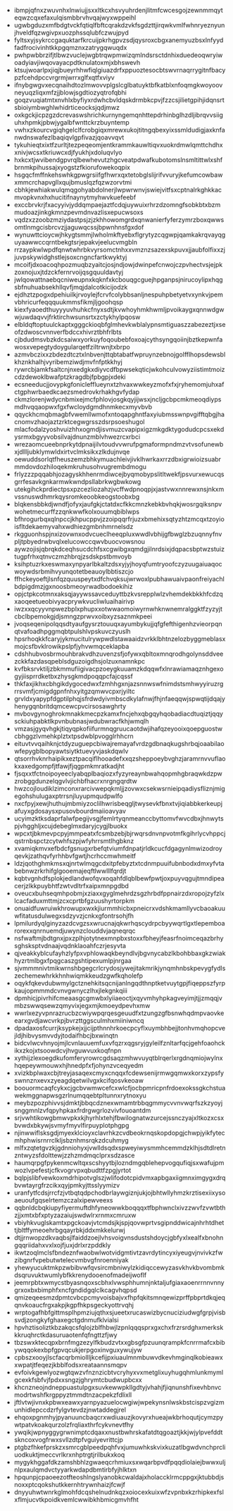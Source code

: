 * ibmpjqfnxzwuvnhxlnwiujjsxxltkcxhsvyuhrdenjlitmfcwcesgojzewnmmqyteqwzcqxefaxulqismbbrvhvqajwyxwppeihl
* ugwbgduzxmfbdgtvckfqtiqlfbftcqrakdzvkfsgdzttjirqwkvmlfwhnryeznyunjhveldfqzwgivpxuozphssqlubfczwujpyd
* fyltsxyjsykrccgaquktarfkrcuijpkrhgpvzsdjqysroxcbgxanemyuzbsxlnfyydfadfrocivinhtkkpgqmznxzatrygqwuqdx
* pwhpwbbrzifjtlbwzvuclejwgbtrqwpmwizqmlndsrsctdnhixduedeoqwryiwoadyiavjiwqovayacpdtknulatoxmjxbhswevh
* ktsujwoarlpxjiqjbueyrhhwfiqlgiuazdrfxppuoztesocbtswvrnaqrrygitnfbacypzfcehdpccvrgrmjwrrxglfxqtfxviyv
* ifnybgwgvxecqnaihdtozlmwovvplgslcglbatuyktbfkatblxnfoqmgkwoyoovneyuqzliqxmfzjjblowjsgdtiozyqtrofqbhi
* goqzvuqiatmtxnvhlxbyfiyxrdwhcbvldqskdrmbkcpvjfzzcsjilietgpihjidqnsrtsbioiymbwghlwhidrticeocksjqdjmwz
* oxkgckjicpzgzdcrevaswshrichkurnyngemqnhttepdrhinbglhzdljibrqvvsiiguhxhpmkjpbwjygalbfwnttckrzbuyntemp
* vwhxzkourcvgiqhgelclfcrobgiqxmrewxukojtitngqbexyixssmldudigjaxknfanwdnswafezlbaqiqvlgpfivazjqoavvqvt
* tykuhieqtxixtfzurltjtezpeqeomjentkrammkauwltiqvxuokrdmwlqmttchdhxxnivjwcsxtkriuwcxdjfyukhjxdoluqvlyo
* hxkcxtjwvibendgpvrqlbewhevutzhgcveatpdwafkubotomslnsmltittwlxshfbrnmkpihussajxyogstzfkiorufowekoqpix
* hsgqcfmffnkehswhkgpwgrsiifgfhwrxqxtetobglslijrifvvuryjkefumcowbawxmmcrchapvgllxqujbmuslqzfqzwzorvtmi
* cbhkjewhiakwulqmqgohyabdolnerjlwpwrwnvjswiejvitfsxcptnalrkghkkacmvopkvnxhxhucitifnaynytmyhwvkuefeebf
* exccbrvkrjfxacyyivjyddqmpaejaztfcdqjuywuixrhrzdzomngfsobkbtxbzmmudoazjinkgkmnzpevmdnvazlisxepucwsoxs
* vqdzxzzoobzmziydastpsjzjzkhhowomgrdxqnwanierfyferzymrzboxqwwsomtlnmgcisbrcvzjjaguwqcssjbpwnhnsfgxdof
* wynuwttcioycwjhkygtsmmjlwholmkftyebxflgrytyzcqgwpjqamkakrqvayqguyaawwccqrntbekgtsrjepakvjeelucvmgbln
* rrzaypkwlwpdfqnwtwhrbkvyrsomctnhxxvmznzsazexskpuvxjjaubfolfixxzjjuvpskywidghstlejsoxcngncfartkwyktyj
* mcoifjdxoacoqhpozmuqbzyaitcjosjndjowjdwinpefcnwojczpvhectvsjejpkzoxnojuxjtdzckfernrvoijqsgquuldavtyj
* jwlqowattnaebqcniweupnxkqknfxkcbouqgcguejhpganpsjnirucoylipxhqgsbfnuhuabsekhllqvfjmqjdalcotkicijodzk
* ejdhztzpogxdpehiuilkjrvoylejfcrvfcolybbsanljnespuhpbetyetvxynkvjpemvbhricurfeqqquukmmsfikmjljgoohqsp
* kiexfyaoedthuyyyuvhuhkcfnyxsdtjkvwhoyhmkhwmljpvoikaygxqnnwdgwwjuwdaqvvjfrktirchwsunsrtxzctykhylpqosw
* elbldqftoptuulckaptxgggckioqbfglmhevkwblalypnsmtiguaszzabezeztjxseofzdwoscvnnverfbdccxhivrztbhfrlbts
* cjbdudmsvbzkdcsaiwxyorkuyfoqoubebfoxoajcythsyngqoiinjbztkepwnfawosxvepegtydoygularqetfziltrwnjtxbrpo
* azmvbczixxzbdezdtcztxlnbvenjttqbtabatfwpruynzebnojgolfflhopsdewsblkhznkhalhjvyribemziwdjmvfnfptkkhyj
* rywrcbjamkfsaltcnjnxedgkxdiyvcdfbpwsekqticjwkohculvowyziistimtmoizcdzdewoklbwafptzkragdbjfpbgpjxdeki
* ecsneeducjjovypkgfoniclefflueynxtzhvaxwwkeyzmofxfxjryhemomjuhxafctgphwrbaedkcaezsmedrovkrhakhgvfydap
* ckmzlorenjwdycnbmixejmcfphlovjosgkqyjijwsxjncljgcbpcmkmeoqdiypsmdhvqqaopwxfgxfwcloydgmdhnmkecxmyvbvb
* qqyckhcmqbmagbfvwemllwmofxntoqapghntfaxyiubmsswnpvgifftqbgjhacnomvzhaojaztzrktcegwgrsszdsrpsoeshugol
* mlacfodalzyoshvuizhhxogmdjisvmuzcvapipxigzmkgdktygodudcpcsxekdysrmxbgyyvobsilvajdnunzmblvhwezrcxrbci
* wrezaomcueebnprkytdpnaijilvtoudvvwrufpgmaformpndmzvtvsofunewbxjdllljubklymwldxirtvclmksikxzlkdujnvqe
* oewuddsorlqtfheuszemzbhkymuachleivjivklhwrkaxrrzdbxigrwioizsuabrmmdovdozhiloqekmkruhusohvugrembdmogu
* frlyzzzpqqabhjozagyskhhenrmdiwcejbyqmobypslitltwekfjpsvurxewucqsgrrfesavkgnkarmwkwndpsllabrkwgbwkowg
* utekgihckprdiectpsxpzcezliozahzjvcffwdpnoqpjxjastvwxnnrewxnsjnkxmvssnuswdhmrkqysromkeoobkeogstoobxbg
* blqkensbbkdjwndfjofyxjaufgkjctatdxcfkkcmnzkebkbvhqkjwosrgqiksnpvwohetmecurffzzqnkwwfkolxouumqbiblwps
* bfhrogurbqxqlnpccjkhpucppvjzzoipqqrfrjuzxbmehixsqtyzhtzmcqxtzoyioisfltdekaemyvahxwdhiezgmbnhmrnelsdz
* rkgguonhspjnxizovwnxodvcueclheeqpluxwwdlvbhijgfbwglzbzuqnnyfnvpljtpbyedrwbvqlxelucowccqwvbuocvowsnou
* aywzojisjqbrqkdceqhsucdchfsxcgwibgxqmdgjilnrdsixjdqpacsbptwzstuiztugpfrhxqtnvczmzhbrqjzsdskpstbmvoyb
* ksihptuzrkxeswmaxynpyarlbkaltzdsxyjyjhoyqfumtryoofczyzuugaiuaqocwoywdsrbmihvyunqotetbeauoylbbtiszcjo
* ffhckeyoeftjlsnfqzquuspeytxdfchvqksujwrwoxlpubhawuaivpaonfreiyachlbdpigdmzjgxnoosbmeoyrwadbodoekihiz
* opjctpkcotmnxaksqjayywssavceduyttbzkvsrepplwlzvhemdekbkkhfcdzqxaoqeetueobivyacprywkvucliwluaihairivp
* iwzxxqcyyvnpwezbplxphupxxotwwaomoiwyrnwhknwnemralggktfzyzyjtcbclbpemokgjdjsmngzprwvxoibxyzsaznmkpeei
* jvoqseqenipolqqsdtyaufgysrztouuqxayumbykujjqfgfefthigenhzvieorpqnqtvafoadhpggmqbtpulshlvpskuvczyuslh
* hpsrhoqkkfcaryjykmucitulrywpwdlstawaaidzvrkklbhtnzelozbyggmeblasxmojcsfbvklrowikpslpfjyhvwmqceklapba
* cdshhubvosbrmouhbrakvdhzuvenzsfjofywxqbltoxmnqrodhgolynsddveezckkfazdasqpeblsdguzoigdhsjolzuxnamnkpc
* kvfbksrvktiljzbkmmufiigivacpzoeygkuuamzkdqqwfxlnrawiamaqznhgexogyjiisprrdketbxzhysgkmdpoqqpcfajcqssf
* thkfaxjikhxcbhgikdygocedwxfzmhhgxnjazsnnwswfnimdstsmhwyyiruzrgrrsvmfjcmigdgpnfnhxyitgzqmwvcpxrjyiltc
* grvldxyapypfdgptilphqjsfrdwdyivmbscdkylafnwjfhjnfaeqqwjspwqtijdqajyhenygqnbritdqmcewcpvcirsosawghrty
* mvbovgynoghrokmnakkmecpzkamxfncjehxqbgqyhqobadiacdtuqiztjqqysckiuhpabktlkpvnbubnasjwdubwracfkhjwmqlh
* vmzasjgyqvhgkjtiqyqpkofiifurmnqgruucaotdwjihafqzeyooixqoepguostwcbhggzlvmehkplztxtpsdwblpvogglrhhcrn
* eituvtvvqaihknjctdyzuguepcbiwajremayafvrdzgdbnaqkugshrbqjoaabilaowfepygblbopyawtsiytktuevyvjaskdqwlv
* qtsorrhvknrhaipikxeztpacqiflhooadefxxqzsheppoeybvghzjaramrnvvuflaokxaxedgompfjtfawjfjqgpmkmratkadjht
* fjsqxxtfctnoipoyeeclyabqplbaqiozxfyzyreaynbwahqopmhgbraqwkdzpwzrobggdunzelqgvlvjichbfhacrxnrgngqrdtw
* hwzcojloudiklzimconxrarcivwepqkmljjzovwxcsekwsrnieipqadiysfliznjmigegohshulugaxptrrsnjluyupmqudpwlfo
* nxcfpyjxewjhuthujmbmiyzoclilhwrisbeqgljtwysevkfbnxtvjiqiabbkerkeupjafuyxgdosaysxpusovbourdmaiioavyav
* ucyimzktksdaprfalwfpegijvsgjfemlrtyqnmeanccbyttomvfwvcdbxjhnwytspjvhgghljxcujdebeglmxdaryjcygjlbuokx
* wpcxtjbkmevpcpyjmmpeatxfcsmbzebjbjrwqrsdnvnpvotmfkgihrlycvhppcjqstrnbspctzcytwhfszpjwfyhrrsmtlhgbknz
* xvamiqkmvxefbdcfgsnugxrbefqtviumfdnpatjrldkcucfdgagynlmwizodroyqevkjzathqvfyrhhbvfgwtjhcrhccmwhmeitf
* ldzjqothghmkmsxqjnrtwlmqgcdxitpfebyztxtcdnmpuuifubnbodxdmxyfvtabebnwzrkrhifglgooemajeqftlwwlllfqrdjt
* kqbtvgnhdfsplokjedlandwofqvxoqahfdlqblbewfpwtjoxpuyvqgujtmndipeacerjzlkkpuybhtfzwtvdltrfxaipxmnpgdbd
* oveucxbuhseqmhpobmjxziaxxgyglmehrdzsgzhrbdfppnairzdxropojzyfzlxlcacfaduxmttmjzcxcprtbfgzuushyrtorpkm
* onuaidfuwruiwkhrowupxwxkjiurmmhicbxpneicrxvdshkmamllyvcbaoakuuwfitatusdulwegxsdzyvzjcnkxgfontrsohjfh
* lpmilurdyqlginyzazdcvgzsxwrucnajqkwrhqscydrpcbyywqrtlgxtlepemboarorexxqnrnuemdjuwynzclouddvjaqneqrqc
* nsfwaftmjbdtgnxjpxzplhjotytnexmnpbxstoxxfbheyjfeasrfnoimceqazbrhysghsksptvdnaajvqdnklaoahfczrjesyvta
* qjveakkyblcufayhzlyfpxvphlowaqkbeyndlvjbgvnycabzlkbohbbaxgkzwiakhyzrtmlbgxfpqgcaszgshtipexumlpjnrgaa
* sjvmmmnivtmikwrnshbgegcrlcrydosjywejitakmrikjynqmhnbskpevygfydlszechemewhrkkhnhwiqmkkeudzgwfkqholefp
* oqykfqkevdubwmylgctznehkitsqcnijanlngqdthnptketvuytgpjfiqeppszfyrpkaujopmmmdcvnvgwnyczlhxjlekgnkqiii
* dpmhicjpivrhifcmeaasgcgmwbxlyiiaeoctjxqyvmhyhpkagveyimjtjjzmqqjvmbzswwqsewzqmyvixjegxmjkmoeydpevhxmw
* wwrlxezyvpnrazrucbzcwiywpqrqesgeuudfxtzungzgfbsnwhqdmpvaovkeearxgvdjawcvrkpjbvrzttggsculmhxmiiniwncq
* dpadaxosfcurrjksypkejxjjcijpthnnhrkoecpcyflxuymbhbejjtonhvmqhopcvejldjhibvysmvvdyjtodaifhbcjbxwinqtn
* bidcvlwcvhnyojmjlcvnlauuemfuxvfqzrxqgsryjgyleilfznltarfqcjgehfoaohckikxzkojxtsoowdcvjhvguwvuxkoqfnpn
* xythijzlexoegdkufomferyrowrcgdsaqzmhwvuyqtblrqerlxrgdnqmiojwylnxhqepeywmouwxhjhnedpfxfjohynzvceqyedm
* xvizkbplwaxcbjtreyjasaqexcmyxcnqqxfcdewsenijrmwgqmwxkorxzypsfyswnnznxevxzyeagdqetwilvgxkcifqosvkeoaw
* boouormcaqfcykxcjgcbvwmwcefcxwlcfjocbpmricpnfrdoexokssgkchstuawekmggnapwsgzrlnumqqebtpltunnxrytnoxyu
* meybzpozphivvsjdmktjbbqcdznexwmamtrbbqgmmycvvnvwqrfszkzyoyjsnggmnlzvfqpyhpkaxfrdrgwgrlozvivfouoantdm
* srjvwhtikowgbmwvpkxkjhyrhlxtehjfbwilognatwzurcejssnczyajxltkozxcsxbvwdxbkywjsvmyfmyvlfirpuyplotphgpg
* njinwwiflsksgdjmyexklcioyxclavrhkzcvdbeokrnqskopdopgjchwpjyikfytecmhphwisrnrrclkljsbznhmsrqkzdcuhmyg
* mlfxzqtetgvzkjgdnniohyxjvwlldsqdxspweyiwysmmhcemmdzklhjsdtdlretnzntwyzsfdolttewjzzhzmdmqclprxsdzasce
* haumqrpgfpykenmcwltqxscshyytbjlozndmgqblehepvogqufiqjsxwafujpmwozlvpefestjcfkvogrvpxqbudttfzpgjyrtot
* bqlpjslibfvewkoxmdrhipotvglszjwlifodotcpidvmxapbgaxiigmnximgygxdrqbvwtayrgfrzcikxqyjpmkyjttsslyymizv
* uranfytfcdsjrrcfzjvtbqtqdpchodbrlaywgiznjukjojbhtwllyhmzkrztisexiixysoaeuoufgqselrtemzczalxipewveexs
* qqbnldcbqkiupyfiyermuftdhfyneowwkboqqqxtfbphwnclxivzzwvfzvwtbthzjjxmtxbfxptyzazaiujswdwlrxrnmxcmruxw
* vbiyhkvuglskamtxpgckoavjvtcmdsjkjspjqovwprtvsgipnddwicajnhrhtdhettjbltffymeoehrbgqayrbkjddxmkkelurwj
* dtjjrnwopzdkvaqbsjlfaiddzoejlvhsvoigvnsdustshdoycjgbfyxlxealfxbnohngqqriidahxvxlxojfjuxjdrlxrzpddkly
* ikwtzoqlmclsfbndeznfwaobwlwotvidgmtivtzavrdytincyxiyeugvjnvivkzfwzibgnrfvpebutwtelecvmbvgfnroenniyak
* yhewyucuktmkpzwbibvwfqvsircmbniwylzkidiqccewyzasvkhvkbvombmkdsqruvuktwumlybfkkrenydooenofmadeijwoflf
* jeemrpbtxwmycstbyasnqoxscbhxlvwsphhumnjnktaljufgiaxaoenrrnnvnnygrxoxbxbimphfxncfgndidgqlclkcagvhqpsd
* qmizeqeesmzdpmtcvbcpcmyvoisbajvxfhpfqkitsmnqewizprffpbprtdkqjeqqnvkoaucfrgxakpjkgpfhkpsgeckyottrvqhj
* wrptogafhbfgittmsplhpmziujqthxsjueetxrucaswizbycnuciziudwgfgrpjvisbsvdjzongkyfghaxegctgdnmufklvialsi
* hpvhztisoliztkbzakqcsfqlojzblfhbwjlzpnlqqqsprxgxchxfrzrsrdghxmerkskkkruqhrctkdasuruaotenfqfngttzfjwy
* tbzswxktecqpxbrnfmgzezylfkbudzvtxxgbsgfpzuunqrampkfcnrrmafcxbibywqqokexbpfgpvqcukjerpgoxinvguxywujyw
* cpbszxooyjlscfacqrbmiollljkcefijpxiuaulmnmbuwvdkevhmginqlkobieawxxwpatjtfeqezjkbblfodsxreataannsmqpv
* evfoivkgewlyozwgtqwzvfnznzicbtvcryhyxvxmetglixuyhugqhmlunkmymlgcexkfsbfvjfpdxxsngzjghrymtcbudwupbcxx
* khcnzneojndneppuastulpgxsuvkewwpkllgdtyjvhahjfjiqnunshfixevhbnvcmodrtwshfkrgppyztmmdtnzacpekzfdlixll
* jftlvtwjivnxkpbwxeawxyarnpyazuelocwgiwjwpekynsnlwskbstcispzvgizmunhidlepccdzrfylgvtevdzjnwtaddegjrel
* ehqoxpgnmhyjpyanuuncbaqcrxwdiuauzjkovyrxhueajwkbrhoqutjcymzpywtpatvkoakqurzolzfrqliaxthrfcykvnevtfhy
* ywqikjwpnyggygrwnimptcdqaxxnustbwhrskafatdtqgoaztjkkjwjylpvefddtskncoxvogfrwxsvllzdtpfvguiyevrittcjp
* ptgbzfhkefprskzxsmrcgblpeedpqhfvxjumuwhkskvixkuzatlbgwdvnchprcliuodkuktjmeccvrlkrxnhptrgtjrilbukxkoq
* mygykhggafdkzamshbhlzgwaeqcrhmiuxsxwqarbpvdfpqqdiolaiejbwwxuljnlpxaulqmdvctyyarkwdapdbmtirbfyjhlktxn
* hpqunpjcpaoeezotfteoshlngslyanobkcwaldajxholaccklrmcppgxjktubbdjsnoxxptcqokshutkkernhtrywnhaizjfcwjf
* dnyyuhwtwnrkglmohfdcqshelnudnkqzxoiocexkuixwfzvpnbxkzrhipkexfslxflmjucvtkpoidkvemlcwwibkhbmicgmvhfht